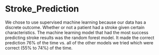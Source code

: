 # Stroke_Prediction


























We chose to use supervised machine learning because our data has a discrete outcome. Whether or not a patient had a stroke given certain characteristics. The machine learning model that had the most success predicting stroke results was the random forest model. It made the correct prediction 76% of the time vs. all of the other models we tried which were correct (55% to 74%) of the time.